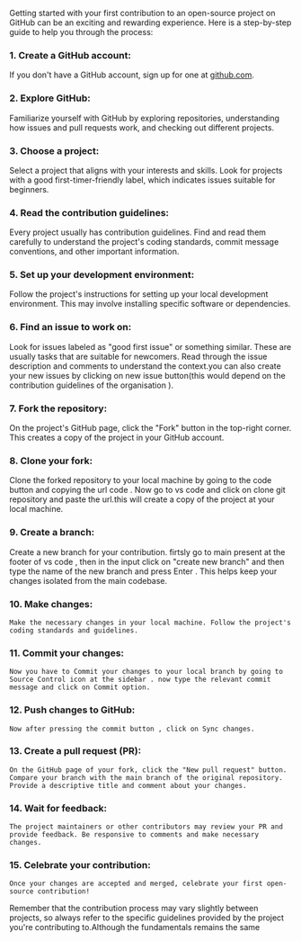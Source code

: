 Getting started with your first contribution to an open-source project on GitHub can be an exciting and rewarding experience. Here is a step-by-step guide to help you through the process:

### 1. **Create a GitHub account:**
   If you don't have a GitHub account, sign up for one at [github.com](https://github.com/).

### 2. **Explore GitHub:**
   Familiarize yourself with GitHub by exploring repositories, understanding how issues and pull requests work, and checking out different projects.

### 3. **Choose a project:**
   Select a project that aligns with your interests and skills. Look for projects with a good first-timer-friendly label, which indicates issues suitable for beginners.

### 4. **Read the contribution guidelines:**
   Every project usually has contribution guidelines. Find and read them carefully to understand the project's coding standards, commit message conventions, and other important information.

### 5. **Set up your development environment:**
   Follow the project's instructions for setting up your local development environment. This may involve installing specific software or dependencies.

### 6. **Find an issue to work on:**
   Look for issues labeled as "good first issue" or something similar. These are usually tasks that are suitable for newcomers. Read through the issue description and comments to understand the context.you can also create your new issues by clicking on new issue button(this would depend on the contribution guidelines of the organisation ).

### 7. **Fork the repository:**
   On the project's GitHub page, click the "Fork" button in the top-right corner. This creates a copy of the project in your GitHub account.

### 8. **Clone your fork:**
   Clone the forked repository to your local machine by going to the code button and copying the url code . Now go to vs code and click on clone git repository and paste the url.this will create a copy of the project at your local machine.

### 9. **Create a branch:**
   Create a new branch for your contribution. firtsly go to main present at the footer of vs code , then in the input click on "create new branch" and then type the name of the new branch and press Enter . This helps keep your changes isolated from the main codebase.

### 10. **Make changes:**
    Make the necessary changes in your local machine. Follow the project's coding standards and guidelines.

### 11. **Commit your changes:**
    Now you have to Commit your changes to your local branch by going to Source Control icon at the sidebar . now type the relevant commit message and click on Commit option.


### 12. **Push changes to GitHub:**
    Now after pressing the commit button , click on Sync changes.

### 13. **Create a pull request (PR):**
    On the GitHub page of your fork, click the "New pull request" button. Compare your branch with the main branch of the original repository. Provide a descriptive title and comment about your changes.

### 14. **Wait for feedback:**
    The project maintainers or other contributors may review your PR and provide feedback. Be responsive to comments and make necessary changes.

### 15. **Celebrate your contribution:**
    Once your changes are accepted and merged, celebrate your first open-source contribution!

Remember that the contribution process may vary slightly between projects, so always refer to the specific guidelines provided by the project you're contributing to.Although the fundamentals remains the same